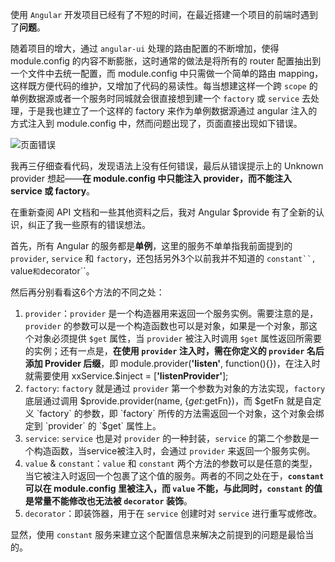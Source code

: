使用 `Angular` 开发项目已经有了不短的时间，在最近搭建一个项目的前端时遇到了**问题**。

随着项目的增大，通过 `angular-ui` 处理的路由配置的不断增加，使得 module.config 的内容不断膨胀，这时通常的做法是将所有的 router 配置抽出到一个文件中去统一配置，而 module.config 中只需做一个简单的路由 mapping，这样既方便代码的维护，又增加了代码的易读性。每当想建这样一个跨 `scope` 的单例数据源或者一个服务时同城就会很直接想到建一个 `factory` 或 `service` 去处理，于是我也建立了一个这样的 factory 来作为单例数据源通过 angular 注入的方式注入到 module.config 中，然而问题出现了，页面直接出现如下错误。

![页面错误](https://o7nu3cbe9.bkt.clouddn.com/blog/angular-provide/inject-error.png)

我再三仔细查看代码，发现语法上没有任何错误，最后从错误提示上的 Unknown provider 想起——**在 module.config 中只能注入 provider，而不能注入 service 或 factory**。

在重新查阅 API 文档和一些其他资料之后，我对 Angular $provide 有了全新的认识，纠正了我一些原有的错误想法。

首先，所有 Angular 的服务都是**单例**，这里的服务不单单指我前面提到的 `provider`, `service` 和 `factory`，还包括另外3个以前我并不知道的 `constant``, `value` 和 `decorator``。

然后再分别看看这6个方法的不同之处：

1. `provider`：`provider` 是一个构造器用来返回一个服务实例。需要注意的是，`provider` 的参数可以是一个构造函数也可以是对象，如果是一个对象，那这个对象必须提供 `$get` 属性，当 `provider` 被注入时调用 `$get` 属性返回所需要的实例；还有一点是，**在使用 `provider` 注入时，需在你定义的 `provider` 名后添加 Provider 后缀**，即 module.provider(**'listen'**, function(){})，在注入时就需要使用 xxService.$inject = [**'listenProvider'**];
2. `factory`: `factory` 就是通过 `provider` 第一个参数为对象的方法实现，`factory` 底层通过调用 $provide.provider(name, {$get: $getFn})，而 $getFn 就是自定义 `factory` 的参数，即 `factory` 所传的方法需返回一个对象，这个对象会绑定到 `provider` 的 `$get` 属性上。
3. `service`: `service` 也是对 `provider` 的一种封装，`service` 的第二个参数是一个构造函数，当service被注入时，会通过 `provider` 来返回一个服务实例。
4. `value` & `constant`：`value` 和 `constant` 两个方法的参数可以是任意的类型，当它被注入时返回一个包裹了这个值的服务。两者的不同之处在于，**`constant` 可以在 module.config 里被注入，而 `value` 不能，与此同时，`constant` 的值是常量不能修改也无法被 `decorator` 装饰**。
5. `decorator`：即装饰器，用于在 `service` 创建时对 `service` 进行重写或修改。

显然，使用 `constant` 服务来建立这个配置信息来解决之前提到的问题是最恰当的。